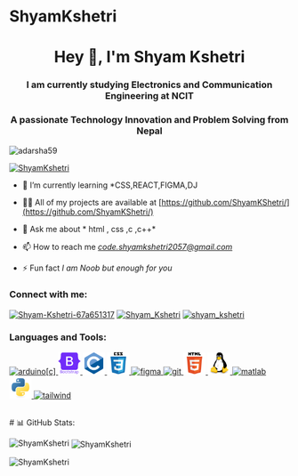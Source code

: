 # ShyamKshetri
<h1 align="center">Hey 👋, I'm Shyam Kshetri</h1>
<h3 align="center"> I am currently studying Electronics and Communication Engineering at NCIT</h3>

<h3 align="center">A passionate Technology Innovation and Problem Solving from Nepal</h3>

<p align="left"> <img src="https://komarev.com/ghpvc/?username=adarsha59&label=Profile%20views&color=0e75b6&style=flat" alt="adarsha59" /> </p>

<p align="left"> <a href="https://github.com/ryo-ma/github-profile-trophy"><img src="https://github-profile-trophy.vercel.app/?username=ShyamKhatriKshetri" alt="ShyamKshetri" /></a> </p>

- 🌱 I’m currently learning *CSS,REACT,FIGMA,DJ

- 👨‍💻 All of my projects are available at [https://github.com/ShyamKShetri/](https://github.com/ShyamKShetri/)

- 💬 Ask me about * html , css ,c ,c++*

- 📫 How to reach me *code.shyamkshetri2057@gmail.com*


- ⚡ Fun fact *I am Noob but enough for you*

<h3 align="left">Connect with me:</h3>
<p align="left">
<!--  <a href="https://twitter.com/adarsha59" target="blank"><img align="center" src="https://raw.githubusercontent.com/rahuldkjain/github-profile-readme-generator/master/src/images/icons/Social/twitter.svg" alt="adarsha59" height="30" width="40" /></a>  -->
<a href="https://linkedin.com/in/Shyam Kshetri-67a651317" target="blank"><img align="center" src="https://raw.githubusercontent.com/rahuldkjain/github-profile-readme-generator/master/src/images/icons/Social/linked-in-alt.svg" alt="Shyam-Kshetri-67a651317" height="30" width="40" /></a>
<a href="https://www.facebook.com/profile.php?id=100006122597094&mibextid=LQQJ4d
  " target="blank"><img align="center" src="https://raw.githubusercontent.com/rahuldkjain/github-profile-readme-generator/master/src/images/icons/Social/facebook.svg" alt="Shyam_Kshetri" height="30" width="40" /></a>
<a href="https://www.instagram.com/kshetri.shyam/" target="blank"><img align="center" src="https://raw.githubusercontent.com/rahuldkjain/github-profile-readme-generator/master/src/images/icons/Social/instagram.svg" alt="shyam_kshetri" height="30" width="40" /></a>
<!-- <a href="https://www.youtube.com/c/@moviehunt59" target="blank"><img align="center" src="https://raw.githubusercontent.com/rahuldkjain/github-profile-readme-generator/master/src/images/icons/Social/youtube.svg" alt="@moviehunt59" height="30" width="40" /></a>
</p> -->

<h3 align="left">Languages and Tools:</h3>
<p align="left"> <a href="https://www.arduino.cc/" target="_blank" rel="noreferrer"> <img src="https://cdn.worldvectorlogo.com/logos/arduino-1.svg" alt="arduino" width="40" height="40" color="white"/>[c] </a> <a href="https://getbootstrap.com" target="_blank" rel="noreferrer"> <img src="https://raw.githubusercontent.com/devicons/devicon/master/icons/bootstrap/bootstrap-plain-wordmark.svg" alt="bootstrap" width="40" height="40"/> </a> <a href="https://www.cprogramming.com/" target="_blank" rel="noreferrer"> <img src="https://raw.githubusercontent.com/devicons/devicon/master/icons/c/c-original.svg" alt="c" width="40" height="40"/> </a> <a href="https://www.w3schools.com/css/" target="_blank" rel="noreferrer"> <img src="https://raw.githubusercontent.com/devicons/devicon/master/icons/css3/css3-original-wordmark.svg" alt="css3" width="40" height="40"/> </a> <a href="https://www.figma.com/" target="_blank" rel="noreferrer"> <img src="https://www.vectorlogo.zone/logos/figma/figma-icon.svg" alt="figma" width="40" height="40"/> </a> <a href="https://git-scm.com/" target="_blank" rel="noreferrer"> <img src="https://www.vectorlogo.zone/logos/git-scm/git-scm-icon.svg" alt="git" width="40" height="40"/> </a> <a href="https://www.w3.org/html/" target="_blank" rel="noreferrer"> <img src="https://raw.githubusercontent.com/devicons/devicon/master/icons/html5/html5-original-wordmark.svg" alt="html5" width="40" height="40"/> </a>  <a href="https://www.linux.org/" target="_blank" rel="noreferrer"> <img src="https://raw.githubusercontent.com/devicons/devicon/master/icons/linux/linux-original.svg" alt="linux" width="40" height="40"/> </a> <a href="https://www.mathworks.com/" target="_blank" rel="noreferrer"> <img src="https://upload.wikimedia.org/wikipedia/commons/2/21/Matlab_Logo.png" alt="matlab" width="40" height="40"/> </a> <a href="https://www.python.org" target="_blank" rel="noreferrer"> <img src="https://raw.githubusercontent.com/devicons/devicon/master/icons/python/python-original.svg" alt="python" width="40" height="40"/> </a> <a href="https://tailwindcss.com/" target="_blank" rel="noreferrer"> <img src="https://www.vectorlogo.zone/logos/tailwindcss/tailwindcss-icon.svg" alt="tailwind" width="40" height="40"/> </a> </p>
<br>
# 📊 GitHub Stats:

<p><img align="left" src="https://github-readme-stats.vercel.app/api/top-langs?username=ShyamKhatriKshetri&show_icons=true&locale=en&layout=compact" alt="ShyamKshetri" /></p>

<p>&nbsp;<img align="center" src="https://github-readme-stats.vercel.app/api?username=ShyamKhatriKshetri&show_icons=true&locale=en" alt="ShyamKshetri" /></p>

<p><img align="center" src="https://github-readme-streak-stats.herokuapp.com/?user=ShyamKhatriKshetri&" alt="ShyamKshetri" /></p>
